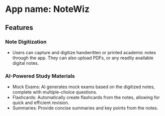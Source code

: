 # App name: NoteWiz

## Features

###	Note Digitization
- Users can capture and digitize handwritten or printed academic notes through the app. They can also upload PDFs, or any readily available digital notes.
###	AI-Powered Study Materials
- Mock Exams: AI generates mock exams based on the digitized notes, complete with multiple-choice questions.
- Flashcards: Automatically create flashcards from the notes, allowing for quick and efficient revision.
- Summaries: Provide concise summaries and key points from the notes.